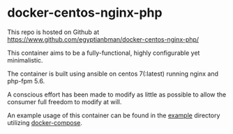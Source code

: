 # docker-centos-nginx-php

This repo is hosted on Github at https://www.github.com/egyptianbman/docker-centos-nginx-php/

This container aims to be a fully-functional, highly configurable yet minimalistic.

The container is built using ansible on centos 7(:latest) running nginx and php-fpm 5.6.

A conscious effort has been made to modify as little as possible to allow the consumer full freedom to modify at will.

An example usage of this container can be found in the [example](https://github.com/egyptianbman/docker-centos-nginx-php/tree/master/example) directory utilizing [docker-compose](https://docs.docker.com/compose/).
